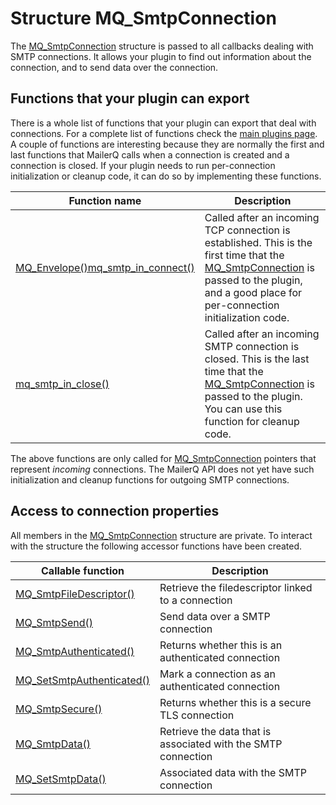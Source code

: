 # Structure MQ_SmtpConnection

The [MQ_SmtpConnection](mq_smtpconnection) structure is passed to all callbacks dealing with SMTP connections. It allows your plugin to find out information about the connection, and to send data over the connection.

## Functions that your plugin can export

There is a whole list of functions that your plugin can export that deal with connections. For a complete list of functions check the [main plugins page](plugins). A couple of functions are interesting because they are normally the first and last functions that MailerQ calls when a connection is created and a connection is closed. If your plugin needs to run per-connection initialization or cleanup code, it can do so by implementing these functions.

| Function name                                                                                        | Description                                                                                                                                                                                                                     |
|------------------------------------------------------------------------------------------------------|---------------------------------------------------------------------------------------------------------------------------------------------------------------------------------------------------------------------------------|
| [MQ_Envelope()](mq_envelope)[mq_smtp_in_connect()](mq_smtp_in_connect) | Called after an incoming TCP connection is established. This is the first time that the [MQ_SmtpConnection](mq_smtpconnection) is passed to the plugin, and a good place for per-connection initialization code. |
| [mq_smtp_in_close()](mq_smtp_in_close)                                                | Called after an incoming SMTP connection is closed. This is the last time that the [MQ_SmtpConnection](mq_smtpconnection) is passed to the plugin. You can use this function for cleanup code.                   |

The above functions are only called for [MQ_SmtpConnection](mq_smtpconnection) pointers that represent _incoming_ connections. The MailerQ API does not yet have such initialization and cleanup functions for outgoing SMTP connections.

## Access to connection properties

All members in the [MQ_SmtpConnection](mq_smtpconnection) structure are private. To interact with the structure the following accessor functions have been created.

| Callable function                                                   | Description                                                   |
|---------------------------------------------------------------------|---------------------------------------------------------------|
| [MQ_SmtpFileDescriptor()](mq_smtpfiledescriptor)     | Retrieve the filedescriptor linked to a connection            |
| [MQ_SmtpSend()](mq_smtpsend)                         | Send data over a SMTP connection                              |
| [MQ_SmtpAuthenticated()](mq_smtpauthenticated)       | Returns whether this is an authenticated connection           |
| [MQ_SetSmtpAuthenticated()](mq_setsmtpauthenticated) | Mark a connection as an authenticated connection              |
| [MQ_SmtpSecure()](mq_smtpsecure)                     | Returns whether this is a secure TLS connection               |
| [MQ_SmtpData()](mq_smtpdata)                         | Retrieve the data that is associated with the SMTP connection |
| [MQ_SetSmtpData()](mq_setsmtpdata)                   | Associated data with the SMTP connection                      |